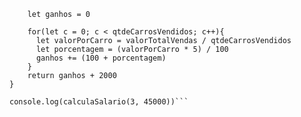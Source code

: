 ```function calculaSalario(qtdeCarrosVendidos, valorTotalVendas) {
    let ganhos = 0 
    
    for(let c = 0; c < qtdeCarrosVendidos; c++){
      let valorPorCarro = valorTotalVendas / qtdeCarrosVendidos
      let porcentagem = (valorPorCarro * 5) / 100
      ganhos += (100 + porcentagem)
    }
    return ganhos + 2000
}

console.log(calculaSalario(3, 45000))```


